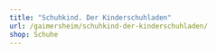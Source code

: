 ```yaml
---
title: "Schuhkind. Der Kinderschuhladen"
url: /gaimersheim/schuhkind-der-kinderschuhladen/
shop: Schuhe
---
```


